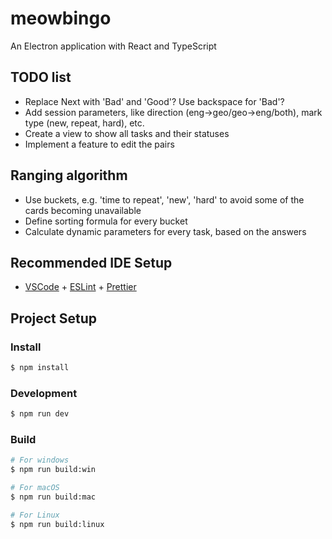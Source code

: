 # meowbingo

An Electron application with React and TypeScript

## TODO list

- Replace Next with 'Bad' and 'Good'? Use backspace for 'Bad'?
- Add session parameters, like direction (eng->geo/geo->eng/both), mark type (new, repeat, hard), etc.
- Create a view to show all tasks and their statuses
- Implement a feature to edit the pairs

## Ranging algorithm

- Use buckets, e.g. 'time to repeat', 'new', 'hard' to avoid some of the cards becoming unavailable
- Define sorting formula for every bucket
- Calculate dynamic parameters for every task, based on the answers

## Recommended IDE Setup

- [VSCode](https://code.visualstudio.com/) + [ESLint](https://marketplace.visualstudio.com/items?itemName=dbaeumer.vscode-eslint) + [Prettier](https://marketplace.visualstudio.com/items?itemName=esbenp.prettier-vscode)

## Project Setup

### Install

```bash
$ npm install
```

### Development

```bash
$ npm run dev
```

### Build

```bash
# For windows
$ npm run build:win

# For macOS
$ npm run build:mac

# For Linux
$ npm run build:linux
```

